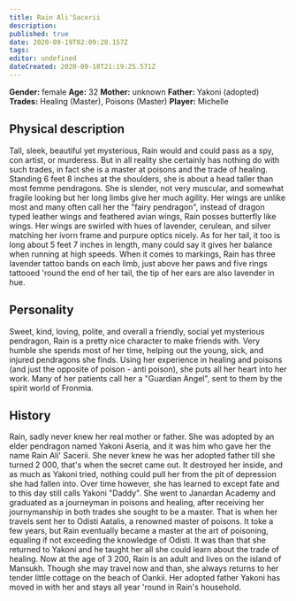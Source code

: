 ```yaml
---
title: Rain Ali'Sacerii
description: 
published: true
date: 2020-09-19T02:09:28.157Z
tags: 
editor: undefined
dateCreated: 2020-09-18T21:19:25.571Z
---
```


**Gender:** female
**Age:** 32
**Mother:** unknown
**Father:** Yakoni (adopted)
**Trades:** Healing (Master), Poisons (Master)
**Player:** Michelle

## Physical description

Tall, sleek, beautiful yet mysterious, Rain would and could pass as a spy, con artist, or murderess. But in all reality she certainly has nothing do with such trades, in fact she is a master at poisons and the trade of healing. Standing 6 feet 8 inches at the shoulders, she is about a head taller than most femme pendragons. She is slender, not very muscular, and somewhat fragile looking but her long limbs give her much agility. Her wings are unlike most and many often call her the "fairy pendragon", instead of dragon typed leather wings and feathered avian wings, Rain posses butterfly like wings. Her wings are swirled with hues of lavender, cerulean, and silver matching her ivorn frame and purpure optics nicely. As for her tail, it too is long about 5 feet 7 inches in length, many could say it gives her balance when running at high speeds. When it comes to markings, Rain has three lavender tattoo bands on each limb, just above her paws and five rings tattooed 'round the end of her tail, the tip of her ears are also lavender in hue.

## Personality

Sweet, kind, loving, polite, and overall a friendly, social yet mysterious pendragon, Rain is a pretty nice character to make friends with. Very humble she spends most of her time, helping out the young, sick, and injured pendragons she finds. Using her experience in healing and poisons (and just the opposite of poison - anti poison), she puts all her heart into her work. Many of her patients call her a "Guardian Angel", sent to them by the spirit world of Fronmia.

## History

Rain, sadly never knew her real mother or father. She was adopted by an elder pendragon named Yakoni Aseria, and it was him who gave her the name Rain Ali' Sacerii. She never knew he was her adopted father till she turned 2 000, that's when the secret came out. It destroyed her inside, and as much as Yakoni tried, nothing could pull her from the pit of depression she had fallen into. Over time however, she has learned to except fate and to this day still calls Yakoni "Daddy". She went to Janardan Academy and graduated as a journeyman in poisons and healing, after receiving her journymanship in both trades she sought to be a master. That is when her travels sent her to Odisti Aatalis, a renowned master of poisons. It toke a few years, but Rain eventually became a master at the art of poisoning, equaling if not exceeding the knowledge of Odisti. It was than that she returned to Yakoni and he taught her all she could learn about the trade of healing. Now at the age of 3 200, Rain is an adult and lives on the island of Mansukh. Though she may travel now and than, she always returns to her tender little cottage on the beach of Oankii. Her adopted father Yakoni has moved in with her and stays all year 'round in Rain's household.